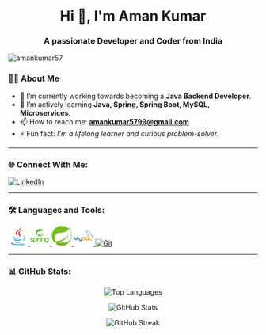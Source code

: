 <h1 align="center">Hi 👋, I'm Aman Kumar</h1>
<h3 align="center">A passionate Developer and Coder from India</h3>

<p align="left"> 
  <img src="https://komarev.com/ghpvc/?username=amankumar57&label=Profile%20views&color=0e75b6&style=flat" alt="amankumar57" /> 
</p>

### 👨‍💻 About Me
- 🔭 I’m currently working towards becoming a **Java Backend Developer**.  
- 🌱 I’m actively learning **Java, Spring, Spring Boot, MySQL, Microservices**.  
- 📫 How to reach me: **[amankumar5799@gmail.com](mailto:amankumar5799@gmail.com)**  
- ⚡ Fun fact: *I’m a lifelong learner and curious problem-solver.*  

---

### 🌐 Connect With Me:
<p align="left">
  <a href="https://www.linkedin.com/in/iaman0507/" target="_blank">
    <img src="https://img.shields.io/badge/LinkedIn-0077B5?logo=linkedin&logoColor=white&style=for-the-badge" alt="LinkedIn" />
  </a>
</p>

---

### 🛠️ Languages and Tools:
<p align="left"> 
  <a href="https://www.java.com" target="_blank"> 
    <img src="https://raw.githubusercontent.com/devicons/devicon/master/icons/java/java-original.svg" alt="Java" width="40" height="40"/> 
  </a> 
  <a href="https://spring.io/projects/spring-framework" target="_blank"> 
    <img src="https://raw.githubusercontent.com/devicons/devicon/master/icons/spring/spring-original-wordmark.svg" alt="Spring" width="40" height="40"/> 
  </a>
  <a href="https://spring.io/projects/spring-boot" target="_blank"> 
    <img src="https://raw.githubusercontent.com/devicons/devicon/master/icons/spring/spring-original.svg" alt="Spring Boot" width="40" height="40"/> 
  </a>
  <a href="https://www.mysql.com/" target="_blank"> 
    <img src="https://raw.githubusercontent.com/devicons/devicon/master/icons/mysql/mysql-original-wordmark.svg" alt="MySQL" width="40" height="40"/> 
  </a>
  <a href="https://git-scm.com/" target="_blank"> 
    <img src="https://www.vectorlogo.zone/logos/git-scm/git-scm-icon.svg" alt="Git" width="40" height="40"/> 
  </a> 
</p>

---

### 📊 GitHub Stats:
<p align="center">
  <img src="https://github-readme-stats.vercel.app/api/top-langs?username=amankumar57&show_icons=true&locale=en&layout=compact" alt="Top Languages" />
</p>
<p align="center">
  <img src="https://github-readme-stats.vercel.app/api?username=amankumar57&show_icons=true&locale=en" alt="GitHub Stats" />
</p>
<p align="center">
  <img src="https://github-readme-streak-stats.herokuapp.com/?user=amankumar57&" alt="GitHub Streak" />
</p>
